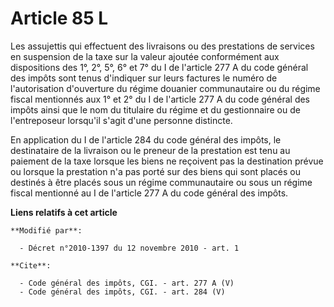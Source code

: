 # Article 85 L

Les assujettis qui effectuent des livraisons ou des prestations de services en suspension de la taxe sur la valeur ajoutée
conformément aux dispositions des 1°, 2°, 5°, 6° et 7° du I de l'article 277 A du code général des impôts sont tenus
d'indiquer sur leurs factures le numéro de l'autorisation d'ouverture du régime douanier communautaire ou du régime fiscal
mentionnés aux 1° et 2° du I de l'article 277 A du code général des impôts ainsi que le nom du titulaire du régime et du
gestionnaire ou de l'entreposeur lorsqu'il s'agit d'une personne distincte. 

En application du I de l'article 284 du code général des impôts, le destinataire de la livraison ou le preneur de la
prestation est tenu au paiement de la taxe lorsque les biens ne reçoivent pas la destination prévue ou lorsque la prestation
n'a pas porté sur des biens qui sont placés ou destinés à être placés sous un régime communautaire ou sous un régime fiscal
mentionné au I de l'article 277 A du code général des impôts.

**Liens relatifs à cet article**

	**Modifié par**:

	  - Décret n°2010-1397 du 12 novembre 2010 - art. 1

	**Cite**:

	  - Code général des impôts, CGI. - art. 277 A (V)
	  - Code général des impôts, CGI. - art. 284 (V)
